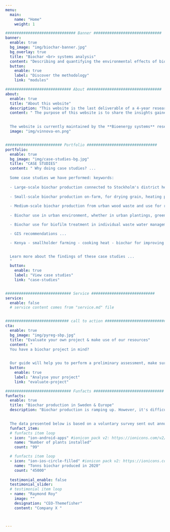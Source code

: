 ```yaml
---
menu:
  main:
    name: "Home"
    weight: 1

############################### Banner ##############################
banner:
  enable: true
  bg_image: "img/biochar-banner.jpg"
  bg_overlay: true
  title: "Biochar <br> systems analysis"
  content: "Describing and quantifying the environmental effects of biochar production and use in a systematic manner"
  button:
    enable: true
    label: "Discover the methodology"
    link: "modules"

############################# About #################################
about:
  enable: true
  title: "About this website"
  description: "This website is the last deliverable of a 4-year research project funded by the Vinnova, the Swedish innovation agency. The project evaluated the energy, climate and environmental implications of deploying biochar technologies in Sweden."
  content: " The purpose of this website is to share the insights gained from various case studies, in Sweden and beyond, but also to present methodologies, data and models for studying biochar systems. The target audience includes students, researchers, municipalities, consultants, and industrials, regardless of their prior level of knowledge on biochar or environmental systems analysis. 
  

  The website is currently maintained by the **Bioenergy systems** research group at the Swedish University of Agricultural Sciences (SLU). The contents are meant to be updated, with new case studies, data, and models. Contributions are welcome: either <u><a href='mailto:eazzi@kth.se?subject=Contribution ideas for biochar-systems'> reach out to us</a></u> with suggestions, or check the <u>[contribution guide](https://github.com/ntropy-esa/biochar-systems-dev)</u>."
  image: "img/vinnova-en.png"


######################### Portfolio ###############################
portfolio:
  enable: true
  bg_image: "img/case-studies-bg.jpg"
  title: "CASE STUDIES"
  content: " Why doing case studies? ...
  
  Some case studies we have performed: keywords:
  
  - Large-scale biochar production connected to Stockholm's district heating, and biochar use as animal feed supplement and manture additive on dairy farms.
  
  - Small-scale biochar production on-farm, for drying grain, heating premises and greenhouses. 
  
  - Medium-scale biochar production from urban wood waste and use for remediation of contaminated soils
  
  - Biochar use in urban environment, whether in urban plantings, green roofs, water filters, concrete. 

  - Biochar use for biofilm treatment in individual waste water management

  - GIS recommendations ...

  - Kenya - smallholder farming - cooking heat - biochar for improving fertility of tropical degraded soils


  Learn more about the findings of these case studies ...
  "
  button:
    enable: true
    label: "View case studies"
    link: "case-studies"


############################# Service ############################
service:
  enable: false
  # service content comes from "service.md" file


############################ call to action ###########################
cta:
  enable: true
  bg_image: "img/pyreg-sbp.jpg"
  title: "Evaluate your own project & make use of our resources"
  content: "
  You have a biochar project in mind?
  

  Our guide will help you to perform a preliminary assessment, make sure you have the most important topics covered, and check if some of our resources can be applied to your case."
  button:
    enable: true
    label: "Analyse your project"
    link: "evaluate-project"

############################# Funfacts ###############################
funfacts:
  enable: true
  title: "Biochar production in Sweden & Europe"
  description: "Biochar production is ramping up. However, it's difficult to get an overview of biochar production volumes over the years. 
  

  The data presented below is based on a voluntary survey sent out annually to biochar producers."
  funfact_item:
  # funfacts item loop
  - icon: "ion-android-apps" #ionicon pack v2: https://ionicons.com/v2/
    name: "Number of plants installed"
    count: "99"

  # funfacts item loop
  - icon: "ion-ios-circle-filled" #ionicon pack v2: https://ionicons.com/v2/
    name: "Tonns biochar produced in 2020"
    count: "45000"
  
  testimonial_enable: false
  testimonial_slider:
  # testimonial item loop
  - name: "Raymond Roy"
    image: ""
    designation: "CEO-Themefisher"
    content: "Company X "



---
```

